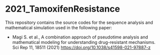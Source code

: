 # 2021_TamoxifenResistance

This repository contains the source codes for the sequence analysis and mathematical simulation used in the following paper:
* Magi S. et al., A combination approach of pseudotime analysis and mathematical modeling for understanding drug-resistant mechanisms. Sci Rep 11, 18511 (2021)
https://doi.org/10.1038/s41598-021-97887-z

